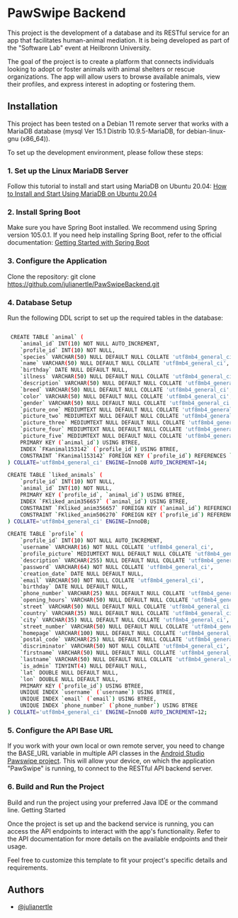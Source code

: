 
# PawSwipe Backend

This project is the development of a database and its RESTful service for an app that facilitates human-animal mediation. It is being developed as part of the "Software Lab" event at Heilbronn University.

The goal of the project is to create a platform that connects individuals looking to adopt or foster animals with animal shelters or rescue organizations. The app will allow users to browse available animals, view their profiles, and express interest in adopting or fostering them.

## Installation

This project has been tested on a Debian 11 remote server that works with a MariaDB database (mysql Ver 15.1 Distrib 10.9.5-MariaDB, for debian-linux-gnu (x86_64)).

To set up the development environment, please follow these steps:

### 1. Set up the Linux MariaDB Server

Follow this tutorial to install and start using MariaDB on Ubuntu 20.04: [How to Install and Start Using MariaDB on Ubuntu 20.04](https://www.cherryservers.com/blog/how-to-install-and-start-using-mariadb-on-ubuntu-20-04)

### 2. Install Spring Boot

Make sure you have Spring Boot installed. We recommend using Spring version 105.0.1. If you need help installing Spring Boot, refer to the official documentation: [Getting Started with Spring Boot](https://docs.spring.io/spring-boot/docs/1.2.0.M2/reference/html/getting-started-installing-spring-boot.html)

### 3. Configure the Application

Clone the repository: git clone https://github.com/julianertle/PawSwipeBackend.git

### 4. Database Setup

Run the following DDL script to set up the required tables in the database:

```bash

 CREATE TABLE `animal` (
	`animal_id` INT(10) NOT NULL AUTO_INCREMENT,
	`profile_id` INT(10) NOT NULL,
	`species` VARCHAR(50) NULL DEFAULT NULL COLLATE 'utf8mb4_general_ci',
	`name` VARCHAR(50) NULL DEFAULT NULL COLLATE 'utf8mb4_general_ci',
	`birthday` DATE NULL DEFAULT NULL,
	`illness` VARCHAR(50) NULL DEFAULT NULL COLLATE 'utf8mb4_general_ci',
	`description` VARCHAR(50) NULL DEFAULT NULL COLLATE 'utf8mb4_general_ci',
	`breed` VARCHAR(50) NULL DEFAULT NULL COLLATE 'utf8mb4_general_ci',
	`color` VARCHAR(50) NULL DEFAULT NULL COLLATE 'utf8mb4_general_ci',
	`gender` VARCHAR(50) NULL DEFAULT NULL COLLATE 'utf8mb4_general_ci',
	`picture_one` MEDIUMTEXT NULL DEFAULT NULL COLLATE 'utf8mb4_general_ci',
	`picture_two` MEDIUMTEXT NULL DEFAULT NULL COLLATE 'utf8mb4_general_ci',
	`picture_three` MEDIUMTEXT NULL DEFAULT NULL COLLATE 'utf8mb4_general_ci',
	`picture_four` MEDIUMTEXT NULL DEFAULT NULL COLLATE 'utf8mb4_general_ci',
	`picture_five` MEDIUMTEXT NULL DEFAULT NULL COLLATE 'utf8mb4_general_ci',
	PRIMARY KEY (`animal_id`) USING BTREE,
	INDEX `FKanimal153142` (`profile_id`) USING BTREE,
	CONSTRAINT `FKanimal153142` FOREIGN KEY (`profile_id`) REFERENCES `profile` (`profile_id`) ON UPDATE RESTRICT ON DELETE CASCADE
) COLLATE='utf8mb4_general_ci' ENGINE=InnoDB AUTO_INCREMENT=14;

CREATE TABLE `liked_animals` (
	`profile_id` INT(10) NOT NULL,
	`animal_id` INT(10) NOT NULL,
	PRIMARY KEY (`profile_id`, `animal_id`) USING BTREE,
	INDEX `FKliked_anim356657` (`animal_id`) USING BTREE,
	CONSTRAINT `FKliked_anim356657` FOREIGN KEY (`animal_id`) REFERENCES `animal` (`animal_id`) ON UPDATE RESTRICT ON DELETE CASCADE,
	CONSTRAINT `FKliked_anim506270` FOREIGN KEY (`profile_id`) REFERENCES `profile` (`profile_id`) ON UPDATE RESTRICT ON DELETE CASCADE
) COLLATE='utf8mb4_general_ci' ENGINE=InnoDB;

CREATE TABLE `profile` (
	`profile_id` INT(10) NOT NULL AUTO_INCREMENT,
	`username` VARCHAR(16) NOT NULL COLLATE 'utf8mb4_general_ci',
	`profile_picture` MEDIUMTEXT NULL DEFAULT NULL COLLATE 'utf8mb4_general_ci',
	`description` VARCHAR(255) NULL DEFAULT NULL COLLATE 'utf8mb4_general_ci',
	`password` VARCHAR(64) NOT NULL COLLATE 'utf8mb4_general_ci',
	`creation_date` DATE NULL DEFAULT NULL,
	`email` VARCHAR(50) NOT NULL COLLATE 'utf8mb4_general_ci',
	`birthday` DATE NULL DEFAULT NULL,
	`phone_number` VARCHAR(25) NULL DEFAULT NULL COLLATE 'utf8mb4_general_ci',
	`opening_hours` VARCHAR(50) NULL DEFAULT NULL COLLATE 'utf8mb4_general_ci',
	`street` VARCHAR(50) NULL DEFAULT NULL COLLATE 'utf8mb4_general_ci',
	`country` VARCHAR(35) NULL DEFAULT NULL COLLATE 'utf8mb4_general_ci',
	`city` VARCHAR(35) NULL DEFAULT NULL COLLATE 'utf8mb4_general_ci',
	`street_number` VARCHAR(50) NULL DEFAULT NULL COLLATE 'utf8mb4_general_ci',
	`homepage` VARCHAR(100) NULL DEFAULT NULL COLLATE 'utf8mb4_general_ci',
	`postal_code` VARCHAR(25) NULL DEFAULT NULL COLLATE 'utf8mb4_general_ci',
	`discriminator` VARCHAR(50) NOT NULL COLLATE 'utf8mb4_general_ci',
	`firstname` VARCHAR(50) NULL DEFAULT NULL COLLATE 'utf8mb4_general_ci',
	`lastname` VARCHAR(50) NULL DEFAULT NULL COLLATE 'utf8mb4_general_ci',
	`is_admin` TINYINT(4) NULL DEFAULT NULL,
	`lat` DOUBLE NULL DEFAULT NULL,
	`lon` DOUBLE NULL DEFAULT NULL,
	PRIMARY KEY (`profile_id`) USING BTREE,
	UNIQUE INDEX `username` (`username`) USING BTREE,
	UNIQUE INDEX `email` (`email`) USING BTREE,
	UNIQUE INDEX `phone_number` (`phone_number`) USING BTREE
) COLLATE='utf8mb4_general_ci' ENGINE=InnoDB AUTO_INCREMENT=12;
```

### 5. Configure the API Base URL

If you work with your own local or own remote server, you need to change the BASE_URL variable in multiple API classes in the [Android Studio Pawswipe project](https://github.com/FelixAlexK/PawSwipe.git). This will allow your device, on which the application "PawSwipe" is running, to connect to the RESTful API backend server.

### 6. Build and Run the Project

Build and run the project using your preferred Java IDE or the command line.
Getting Started

Once the project is set up and the backend service is running, you can access the API endpoints to interact with the app's functionality. Refer to the API documentation for more details on the available endpoints and their usage.

Feel free to customize this template to fit your project's specific details and requirements.


## Authors

- [@julianertle](https://github.com/julianertle)

